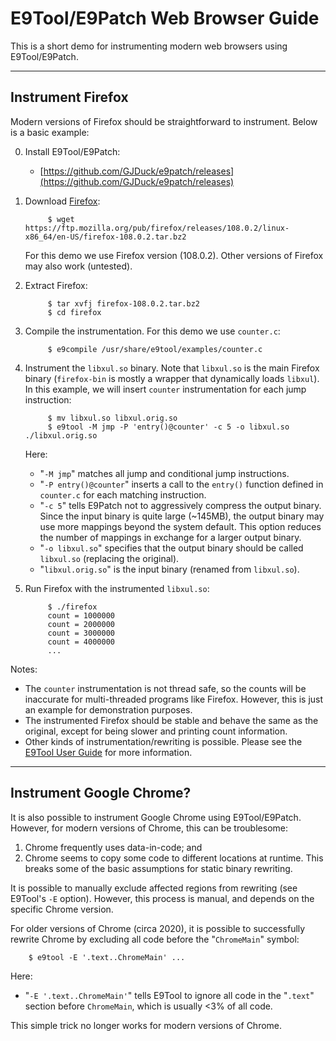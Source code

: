 E9Tool/E9Patch Web Browser Guide
================================

This is a short demo for instrumenting modern web browsers using
E9Tool/E9Patch.

---
## Instrument Firefox

Modern versions of Firefox should be straightforward to instrument.
Below is a basic example:

0. Install E9Tool/E9Patch:

   * [https://github.com/GJDuck/e9patch/releases](https://github.com/GJDuck/e9patch/releases)

1. Download
[Firefox](https://ftp.mozilla.org/pub/firefox/releases/108.0.2/linux-x86_64/en-US/firefox-108.0.2.tar.bz2):

            $ wget https://ftp.mozilla.org/pub/firefox/releases/108.0.2/linux-x86_64/en-US/firefox-108.0.2.tar.bz2

   For this demo we use Firefox version (108.0.2).
   Other versions of Firefox may also work (untested).
2. Extract Firefox:

            $ tar xvfj firefox-108.0.2.tar.bz2
            $ cd firefox

3. Compile the instrumentation.
   For this demo we use `counter.c`:

            $ e9compile /usr/share/e9tool/examples/counter.c

4. Instrument the `libxul.so` binary.
   Note that `libxul.so` is the main Firefox binary
   (`firefox-bin` is mostly a wrapper that dynamically loads `libxul`).
   In this example, we will insert `counter` instrumentation for each jump
   instruction:

            $ mv libxul.so libxul.orig.so
            $ e9tool -M jmp -P 'entry()@counter' -c 5 -o libxul.so ./libxul.orig.so 

   Here:

   * "`-M jmp`" matches all jump and conditional jump instructions.
   * "`-P entry()@counter`" inserts a call to the `entry()` function defined
      in `counter.c` for each matching instruction.
   * "`-c 5`" tells E9Patch not to aggressively compress the output binary.
      Since the input binary is quite large (~145MB), the output binary may use
      more mappings beyond the system default.
      This option reduces the number of mappings in exchange for a larger
      output binary.
   * "`-o libxul.so`" specifies that the output binary should be called
      `libxul.so` (replacing the original).
   * "`libxul.orig.so`" is the input binary (renamed from `libxul.so`).

5. Run Firefox with the instrumented `libxul.so`:

            $ ./firefox
            count = 1000000
            count = 2000000
            count = 3000000
            count = 4000000
            ...

Notes:

* The `counter` instrumentation is not thread safe, so the counts will be
  inaccurate for multi-threaded programs like Firefox.
  However, this is just an example for demonstration purposes.
* The instrumented Firefox should be stable and behave the same as the
  original, except for being slower and printing count information.
* Other kinds of instrumentation/rewriting is possible.
  Please see the [E9Tool User
  Guide](https://github.com/GJDuck/e9patch/blob/master/doc/e9tool-user-guide.md) for more information.

---
## Instrument Google Chrome?

It is also possible to instrument Google Chrome using E9Tool/E9Patch.
However, for modern versions of Chrome, this can be troublesome:

1. Chrome frequently uses data-in-code; and
2. Chrome seems to copy some code to different locations at runtime.
   This breaks some of the basic assumptions for static binary rewriting.

It is possible to manually exclude affected regions from rewriting (see
E9Tool's `-E` option).
However, this process is manual, and depends on the specific Chrome version.

For older versions of Chrome (circa 2020), it is possible to successfully
rewrite Chrome by excluding all code before the "`ChromeMain`" symbol:

        $ e9tool -E '.text..ChromeMain' ...

Here:

*  "`-E '.text..ChromeMain'`" tells E9Tool to ignore all code in the
"`.text`" section before `ChromeMain`, which is usually <3% of all code.

This simple trick no longer works for modern versions of Chrome.

